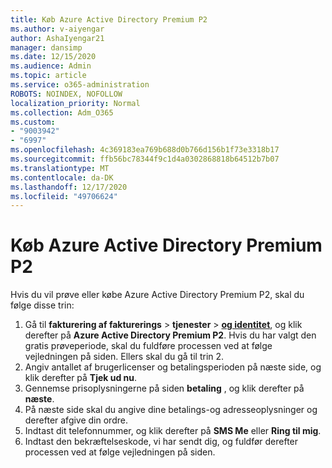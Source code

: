 ```yaml
---
title: Køb Azure Active Directory Premium P2
ms.author: v-aiyengar
author: AshaIyengar21
manager: dansimp
ms.date: 12/15/2020
ms.audience: Admin
ms.topic: article
ms.service: o365-administration
ROBOTS: NOINDEX, NOFOLLOW
localization_priority: Normal
ms.collection: Adm_O365
ms.custom:
- "9003942"
- "6997"
ms.openlocfilehash: 4c369183ea769b688d0b766d156b1f73e3318b17
ms.sourcegitcommit: ffb56bc78344f9c1d4a0302868818b64512b7b07
ms.translationtype: MT
ms.contentlocale: da-DK
ms.lasthandoff: 12/17/2020
ms.locfileid: "49706624"
---
```

# <a name="buy-azure-active-directory-premium-p2"></a>Køb Azure Active Directory Premium P2

Hvis du vil prøve eller købe Azure Active Directory Premium P2, skal du følge disse trin:

1. Gå til **fakturering af fakturerings**  >  **tjenester**  >  [**og identitet**](https://go.microsoft.com/fwlink/?linkid=2131946), og klik derefter på **Azure Active Directory Premium P2**.
Hvis du har valgt den gratis prøveperiode, skal du fuldføre processen ved at følge vejledningen på siden. Ellers skal du gå til trin 2.
1. Angiv antallet af brugerlicenser og betalingsperioden på næste side, og klik derefter på **Tjek ud nu**.
1. Gennemse prisoplysningerne på siden **betaling** , og klik derefter på **næste**.
1. På næste side skal du angive dine betalings-og adresseoplysninger og derefter afgive din ordre.
1. Indtast dit telefonnummer, og klik derefter på **SMS Me** eller **Ring til mig**.
1. Indtast den bekræftelseskode, vi har sendt dig, og fuldfør derefter processen ved at følge vejledningen på siden.
